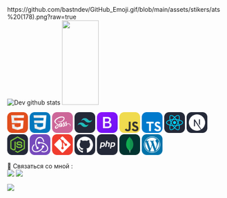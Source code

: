 <div>
https://github.com/bastndev/GitHub_Emoji.gif/blob/main/assets/stikers/ats%20(178).png?raw=true
</div>

<div align="left">  
<img width="49%" height="195px" src="https://github-readme-stats.vercel.app/api?username=aleksandrdruk&show_icons=true&count_private=true&hide_border=true&title_color=2F81F7&icon_color=2F81F7&text_color=c9d1d9&bg_color=0d1117" alt="Dev github stats" /> 
<img width="41%" height="195px" src="https://github-readme-stats.vercel.app/api/top-langs/?username=aleksandrdruk&layout=compact&hide_border=true&title_color=2F81F7&text_color=2F81F7&bg_color=0d1117" />
</div> 
<p>
<img src="https://github.com/tandpfun/skill-icons/blob/main/icons/HTML.svg" width="48" title="HTML"> 
<img src="https://github.com/tandpfun/skill-icons/blob/main/icons/CSS.svg" width="48" title="CSS"> 
<img src="https://github.com/tandpfun/skill-icons/blob/main/icons/Sass.svg" width="48" title="Sass">
<img src="https://github.com/tandpfun/skill-icons/blob/main/icons/TailwindCSS-Dark.svg" width="48" title="TailWindCss">
<img src="https://github.com/tandpfun/skill-icons/blob/main/icons/Bootstrap.svg" width="48">   
<img src="https://github.com/tandpfun/skill-icons/blob/main/icons/JavaScript.svg" width="48"  title="Javascript">   
<img src="https://github.com/tandpfun/skill-icons/blob/main/icons/TypeScript.svg" width="48" title="TypeScript"> 
<img src="https://github.com/tandpfun/skill-icons/blob/main/icons/React-Dark.svg" width="48" title="React.Js"> 
<img src="https://github.com/tandpfun/skill-icons/blob/main/icons/NextJS-Dark.svg" width="48" title="Next.Js"> 
<img src="https://github.com/tandpfun/skill-icons/blob/main/icons/NodeJS-Dark.svg" width="48" title="NodeJs"> 
<img src="https://github.com/tandpfun/skill-icons/blob/main/icons/Redux.svg" width="48" title="Redux.Js">
<img src="https://github.com/tandpfun/skill-icons/blob/main/icons/Git.svg" width="48" title="Git"> 
<img src="https://github.com/tandpfun/skill-icons/blob/main/icons/Github-Dark.svg" width="48" title="Github">  
<img src="https://github.com/tandpfun/skill-icons/blob/main/icons/PHP-Dark.svg" width="48" title="PHP"> 
<img src="https://github.com/tandpfun/skill-icons/blob/main/icons/MongoDB.svg" width="48" title="MongoDB">  
<img src="https://github.com/tandpfun/skill-icons/blob/main/icons/Wordpress.svg" width="48" title="Wordpress">    
</p>
<p>
  📣 Связаться со мной : </br>
  <a href="mailto:aleksandr.druk.ru@gmail.com?subject=[GitHub]%20🔥%20Prise%20de%20contact&body=Bonjour%20Aleksandr%2C%0A%0AJe%20viens%20vers%20toi%20aujourd'hui%20après%20avoir%20vu%20ton%20profil%20GitHub%20pour%20..."><img src="https://img.shields.io/badge/e‑mail-D14836.svg?style=for-the-badge&logo=GMail&logoColor=white"/></a>
  <a href="https://t.me/AleksandrDRq"><img src="https://img.shields.io/badge/telegram-0088CC.svg?style=for-the-badge&logo=telegram&logoColor=white"/></a>
</p>

<img src="http://views.whatilearened.today/views/github/AleksandrDruk/views.svg"/>
